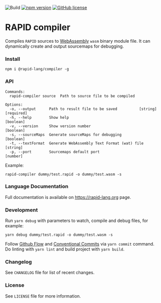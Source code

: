 ![Build](https://github.com/rapidlang/compiler/workflows/Build/badge.svg) [![npm version](https://img.shields.io/npm/v/@rapid-lang/compiler.svg?style=flat)](https://www.npmjs.com/package/@rapid-lang/compiler) [![GitHub license](https://img.shields.io/badge/license-MIT-blue.svg)](https://github.com/rapidlang/compiler/blob/master/LICENSE)

# RAPID compiler

Compiles `RAPID` sources to [WebAssembly](https://webassembly.org/) `wasm` binary module file. It can dynamically create and output sourcemaps for debugging.

### Install

`npm i @rapid-lang/compiler -g`

### API

```
Commands:
  rapid-compiler source  Path to source file to be compiled

Options:
  -o, --output      Path to result file to be saved          [string] [required]
  -h, --help        Show help                                          [boolean]
  -v, --version     Show version number                                [boolean]
  -s, --sourceMaps  Generate sourceMaps for debugging                  [boolean]
  -t, --textFormat  Generate WebAssembly Text Format (wat) file         [string]
  -p, --port        Sourcemaps default port                             [number]
```

Example:

`rapid-compiler dummy/test.rapid -o dummy/test.wasm -s`

### Language Documentation

Full documentation is available on https://rapid-lang.org page.

### Development

Run `yarn debug` with parameters to watch, compile and debug files, for example:

`yarn debug dummy/test.rapid -o dummy/test.wasm -s`

Follow [Github Flow](https://guides.github.com/introduction/flow/) and [Conventional Commits](https://www.conventionalcommits.org/) via `yarn commit` command. Do linting with `yarn lint` and build project with `yarn build`.

### Changelog

See `CHANGELOG` file for list of recent changes.

### License

See `LICENSE` file for more information.
